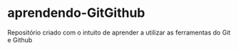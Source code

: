 # aprendendo-GitGithub
Repositório criado com o intuito de aprender a utilizar as ferramentas do Git e Github 
